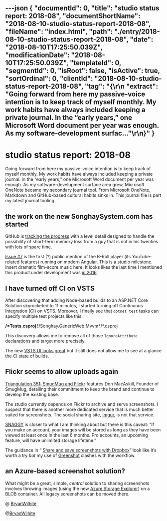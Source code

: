 ---json
{
  "documentId": 0,
  "title": "studio status report: 2018-08",
  "documentShortName": "2018-08-10-studio-status-report-2018-08",
  "fileName": "index.html",
  "path": "./entry/2018-08-10-studio-status-report-2018-08",
  "date": "2018-08-10T17:25:50.039Z",
  "modificationDate": "2018-08-10T17:25:50.039Z",
  "templateId": 0,
  "segmentId": 0,
  "isRoot": false,
  "isActive": true,
  "sortOrdinal": 0,
  "clientId": "2018-08-10-studio-status-report-2018-08",
  "tag": "{\r\n  \"extract\": \"Going forward from here my passive-voice intention is to keep track of myself monthly. My work habits have always included keeping a private journal. In the “early years,” one Microsoft Word document per year was enough. As my software-development surfac...\"\r\n}"
}
---

# studio status report: 2018-08

Going forward from here my passive-voice intention is to keep track of myself monthly. My work habits have always included keeping a private journal. In the “early years,” one Microsoft Word document per year was enough. As my software-development surface area grew, Microsoft OneNote became my secondary journal tool. From Microsoft OneNote, Markdown and GitHub-based cultural habits sinks in. This journal file is part my latest journal tooling.

## the work on the new SonghaySystem.com has started

GitHub is [tracking the progress](https://github.com/BryanWilhite/Songhay.Dashboard/issues) with a level detail designed to handle the possibility of short-term memory loss from a guy that is not in his twenties with lots of spare time.

[Issue #7](https://github.com/BryanWilhite/Songhay.Dashboard/issues/7) is the first (?) public mention of the B-Roll player (its YouTube-related features) running on modern Angular. This is a studio milestone. Insert dramatic film-score music here. It looks likes the last time I mentioned this product under development was [in 2016](http://songhayblog.azurewebsites.net/blog/entry/my-autofac-packages-drama).

## I have turned off CI on VSTS

After discovering that adding Node-based builds to an ASP.NET Core Solution skyrocketed to 11 minutes, I started turning off Continuous Integration (CI) on VSTS. Moreover, I finally see that `dotnet test` tasks can specify multiple test projects like this:

**/*Tests.csproj
    !**/Songhay.GenericWeb.Mvvm*/*.csproj

This discovery allows me to remove all of those `IgnoreAttribute` declarations and target more precisely.

The new [VSTS UI looks great](https://twitter.com/BryanWilhite/status/1024687355158884354) but it still does not allow me to see at a glance the CI state of builds.

## Flickr seems to allow uploads again

[Triangulation 351: SmugMug and Flickr](https://www.youtube.com/watch?v=pIboZj-gb7Q) features Don MacAskill, Founder of SmugMug, detailing their commitment to keep the brand and continue to develop the existing base.

The studio currently depends on Flickr to archive and serve screenshots. I suspect that there is another more dedicated service that is much better suited for screenshots. The social sharing site, [Imgur](https://imgur.com/), is not that service.

[SNAGGY](https://snag.gy/) is closer to what I am thinking about but there is this caveat: “If you make an account, your images will be stored as long as they have been viewed at least once in the last 6 months. Pro accounts, an upcoming feature, will have unlimited storage lifetime.”

The guidance in “ [Share and save screenshots with Dropbox](https://www.dropbox.com/help/photos-videos/screenshots)” look like it’s worth a try *but* my use of [Greenshot](https://chocolatey.org/packages/greenshot) clashes with the workflow.

## an Azure-based screenshot solution?

What might be a great, simple, *central* solution to sharing screenshots involves throwing images (using the new [Azure Storage Explorer](https://azure.microsoft.com/en-us/features/storage-explorer/)) on a BLOB container. All legacy screenshots can be moved there.

@ [BryanWilhite](https://twitter.com/bryanwilhite)

@[BryanWilhite](https://twitter.com/BryanWilhite)
